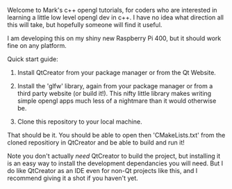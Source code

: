
Welcome to Mark's c++ opengl tutorials, for coders who are interested in
learning a little low level opengl dev in c++. I have no idea what direction
all this will take, but hopefully someone will find it useful.

I am developing this on my shiny new Raspberry Pi 400, but it should work fine
on any platform.

Quick start guide:

1) Install QtCreator from your package manager or from the Qt Website.

2) Install the 'glfw' library, again from your package manager or from a 
third party website (or build it!). This nifty little library makes writing
simple opengl apps much less of a nightmare than it would otherwise be.

3) Clone this repository to your local machine.

That should be it. You should be able to open then 'CMakeLists.txt' from the
cloned repositiory in QtCreator and be able to build and run it!

Note you don't actually *need* QtCreator to build the project, but installing
it is an easy way to install the development dependancies you will need.
But I do like QtCreator as an IDE even for non-Qt projects like this, and I
recommend giving it a shot if you haven't yet.

